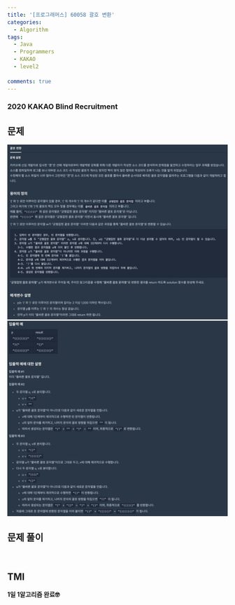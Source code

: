 ```yaml
---
title: '[프로그래머스] 60058 괄호 변환'
categories:
  - Algorithm
tags:
  - Java
  - Programmers
  - KAKAO
  - level2

comments: true 
---
```

### 2020 KAKAO Blind Recruitment

## 문제
 <a href="/assets/images/P60058_1.png"><img src="/assets/images/P60058_1.png"></a>
  <a href="/assets/images/P60058_2.png"><img src="/assets/images/P60058_2.png"></a>
 <br/>

## 문제 풀이
<script src="https://gist.github.com/kyeahen/24d6cad165ff61c8f310ac68fe84f58f.js"></script>
<br/>

## TMI

**1일 1알고리즘 완료🤓**


